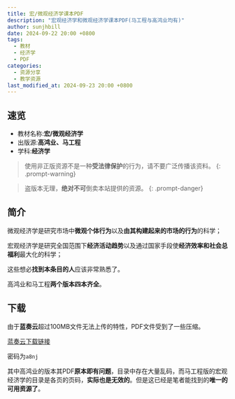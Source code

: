 ```yaml
---
title: 宏/微观经济学课本PDF
description: "宏观经济学和微观经济学课本PDF(马工程与高鸿业均有)"
author: sunjhbill
date: 2024-09-22 20:00 +0800
tags:
  - 教材
  - 经济学
  - PDF
categories:
  - 资源分享
  - 教学资源
last_modified_at: 2024-09-23 20:00 +0800
---
```

## 速览

- 教材名称:**宏/微观经济学**
- 出版源:**高鸿业、马工程**
- 学科:**经济学**

> 使用非正版资源不是一种**受法律保护**的行为，请不要广泛传播该资料。
{: .prompt-warning}

> 盗版本无理，**绝对不可**倒卖本站提供的资源。
{: .prompt-danger}
## 简介

微观经济学是研究市场中**微观个体行为**以及**由其构建起来的市场的行为**的科学；

宏观经济学是研究全国范围下**经济活动趋势**以及通过国家手段使**经济效率和社会总福利**最大化的科学；

这些想必**找到本条目的人**应该非常熟悉了。

高鸿业和马工程**两个版本四本齐全**。

## 下载

由于**蓝奏云**超过100MB文件无法上传的特性，PDF文件受到了一些压缩。

[蓝奏云下载链接](https://wwbf.lanzouw.com/b004hux34d)

密码为`a8nj`

其中高鸿业的版本其PDF**原本即有问题**，目录中存在大量乱码，而马工程版的宏观经济学的目录是各页的页码，**实际也是无效的**。但是这已经是笔者能找到的**唯一的可用资源了**。
